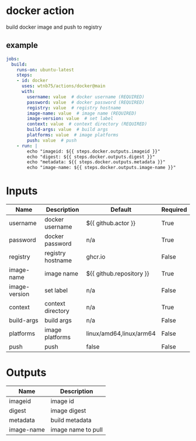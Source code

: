 # docker action

build docker image and push to registry


## example

```yaml
jobs:
  build:
    runs-on: ubuntu-latest
    steps:
    - id: docker
      uses: wtnb75/actions/docker@main
      with:
        username: value  # docker username (REQUIRED)
        password: value  # docker password (REQUIRED)
        registry: value  # registry hostname
        image-name: value  # image name (REQUIRED)
        image-version: value  # set label
        context: value  # context directory (REQUIRED)
        build-args: value  # build args
        platforms: value  # image platforms
        push: value  # push
    - run: |
        echo "imageid: ${{ steps.docker.outputs.imageid }}"
        echo "digest: ${{ steps.docker.outputs.digest }}"
        echo "metadata: ${{ steps.docker.outputs.metadata }}"
        echo "image-name: ${{ steps.docker.outputs.image-name }}"
```

# Inputs

| Name | Description | Default | Required |
|------|-------------|---------|----------|
| username | docker username | ${{ github.actor }} | True |
| password | docker password | n/a | True |
| registry | registry hostname | ghcr.io | False |
| image-name | image name | ${{ github.repository }} | True |
| image-version | set label | n/a | False |
| context | context directory | n/a | True |
| build-args | build args | n/a | False |
| platforms | image platforms | linux/amd64,linux/arm64 | False |
| push | push | false | False |

# Outputs

| Name | Description |
|------|-------------|
| imageid | image id |
| digest | image digest |
| metadata | build metadata |
| image-name | image name to pull |
